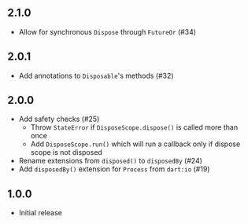## 2.1.0

- Allow for synchronous `Dispose` through `FutureOr` (#34)

## 2.0.1

- Add annotations to `Disposable`'s methods (#32)

## 2.0.0

- Add safety checks (#25)
  - Throw `StateError` if `DisposeScope.dispose()` is called more than once
  - Add `DisposeScope.run()` which will run a callback only if dispose scope is
    not disposed
- Rename extensions from `disposed()` to `disposedBy` (#24)
- Add `disposedBy()` extension for `Process` from `dart:io` (#19)

## 1.0.0

- Initial release
